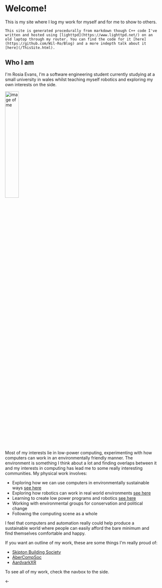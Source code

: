 
# Welcome!

This is my site where I log my work for myself and for me to show to others.

```
This site is generated procedurally from markdown though C++ code I've written and hosted using [lighttpd](https://www.lighttpd.net/) on an old laptop through my router. You can find the code for it [here](https://github.com/Wil-Ro/Blog) and a more indepth talk about it [here](/ThisSite.html).
```
## Who I am

I'm Rosia Evans, I'm a software engineering student currently studying at a small university in wales whilst teaching myself robotics
and exploring my own interests on the side.


<img src="profile.jpeg" alt="image of me" style="width:30%;">


Most of my interests lie in low-power computing, experimenting with how
computers can work in an environmentally friendly manner. The environment is something I think
about a lot and finding overlaps between it and my interests in computing has lead me to some really
interesting communities. My physical work involves:

- Exploring how we can use computers in environmentally sustainable ways [see here](permacomputing.html)
- Exploring how robotics can work in real world environments [see here](SailBot.html)
- Learning to create low power programs and robotics [see here](ThisSite.html)
- Working with environmental groups for conservation and political change
- Following the computing scene as a whole

I feel that computers and automation really could help produce a sustainable
world where people can easily afford the bare minimum and find themselves comfortable and happy.

If you want an outline of my work, these are some things I'm really proud of:
- [Skipton Building Society](/SBSWork.html)
- [AberCompSoc](/aberCompSoc.html)
- [AardvarkXR](/Aardvark.html)

To see all of my work, check the navbox to the side.

<-
